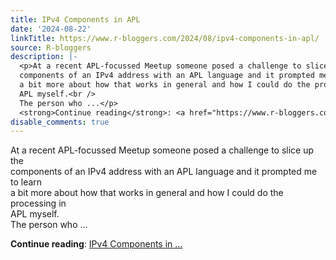 ```yaml
---
title: IPv4 Components in APL
date: '2024-08-22'
linkTitle: https://www.r-bloggers.com/2024/08/ipv4-components-in-apl/
source: R-bloggers
description: |-
  <p>At a recent APL-focussed Meetup someone posed a challenge to slice up the<br />
  components of an IPv4 address with an APL language and it prompted me to learn<br />
  a bit more about how that works in general and how I could do the processing in<br />
  APL myself.<br />
  The person who ...</p>
  <strong>Continue reading</strong>: <a href="https://www.r-bloggers.com/2024/08/ipv4-components-in-apl/">IPv4 Components in ...
disable_comments: true
---
```

<p>At a recent APL-focussed Meetup someone posed a challenge to slice up the<br />
components of an IPv4 address with an APL language and it prompted me to learn<br />
a bit more about how that works in general and how I could do the processing in<br />
APL myself.<br />
The person who ...</p>
<strong>Continue reading</strong>: <a href="https://www.r-bloggers.com/2024/08/ipv4-components-in-apl/">IPv4 Components in ...
